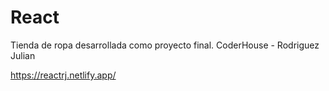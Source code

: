 # React
Tienda de ropa desarrollada como proyecto final.
CoderHouse - Rodriguez Julian

https://reactrj.netlify.app/

